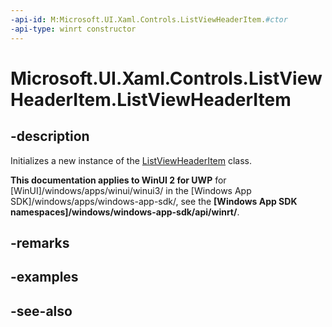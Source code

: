 ```yaml
---
-api-id: M:Microsoft.UI.Xaml.Controls.ListViewHeaderItem.#ctor
-api-type: winrt constructor
---
```


<!-- Method syntax
public ListViewHeaderItem()
-->

# Microsoft.UI.Xaml.Controls.ListViewHeaderItem.ListViewHeaderItem

## -description
Initializes a new instance of the [ListViewHeaderItem](listviewheaderitem.md) class.

**This documentation applies to WinUI 2 for UWP** for [WinUI]/windows/apps/winui/winui3/ in the [Windows App SDK]/windows/apps/windows-app-sdk/, see the **[Windows App SDK namespaces]/windows/windows-app-sdk/api/winrt/**.

## -remarks

## -examples

## -see-also
